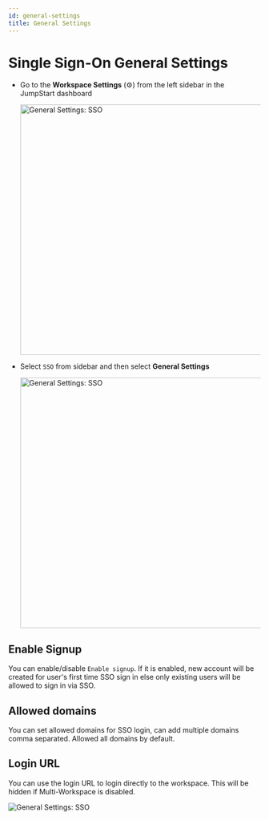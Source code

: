 ```yaml
---
id: general-settings
title: General Settings
---
```


# Single Sign-On General Settings

- Go to the **Workspace Settings** (⚙️) from the left sidebar in the JumpStart dashboard
  <div style={{textAlign: 'center'}}>

  <img className="screenshot-full" src="/img/sso/general/workside2.png" alt="General Settings: SSO" width="500"/>

  </div>

- Select `SSO` from sidebar and then select **General Settings**
  <div style={{textAlign: 'center'}}>

  <img className="screenshot-full" src="/img/sso/general/sso2.png" alt="General Settings: SSO" width="500"/>

  </div>

## Enable Signup

You can enable/disable `Enable signup`. If it is enabled, new account will be created for user's first time SSO sign in else only existing users will be allowed to sign in via SSO.

## Allowed domains

You can set allowed domains for SSO login, can add multiple domains comma separated. Allowed all domains by default.

## Login URL

You can use the login URL to login directly to the workspace. This will be hidden if Multi-Workspace is disabled.

<div style={{textAlign: 'center'}}>

<img className="screenshot-full" src="/img/sso/general/generalsettings2.png" alt="General Settings: SSO" />

</div>
